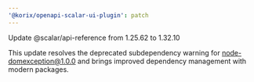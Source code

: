 ```yaml
---
'@korix/openapi-scalar-ui-plugin': patch
---
```


Update @scalar/api-reference from 1.25.62 to 1.32.10

This update resolves the deprecated subdependency warning for node-domexception@1.0.0 and brings improved dependency management with modern packages.
